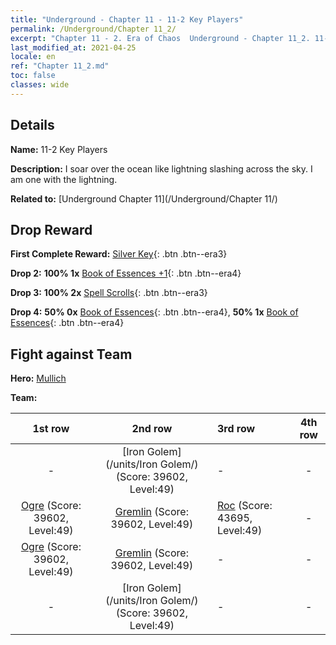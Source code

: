 ```yaml
---
title: "Underground - Chapter 11 - 11-2 Key Players"
permalink: /Underground/Chapter 11_2/
excerpt: "Chapter 11 - 2. Era of Chaos  Underground - Chapter 11_2. 11-2 Key Players"
last_modified_at: 2021-04-25
locale: en
ref: "Chapter 11_2.md"
toc: false
classes: wide
---
```


## Details

 **Name:** 11-2 Key Players

 **Description:** I soar over the ocean like lightning slashing across the sky. I am one with the lightning.

 **Related to:** [Underground Chapter 11](/Underground/Chapter 11/)

## Drop Reward

 **First Complete Reward:** [Silver Key](/Items/con_693/){: .btn .btn--era3}

 **Drop 2:** **100% 1x** [Book of Essences +1](/Items/mat_46/){: .btn .btn--era4}

 **Drop 3:** **100% 2x** [Spell Scrolls](/Items/con_694/){: .btn .btn--era3}

 **Drop 4:** **50% 0x** [Book of Essences](/Items/mat_39/){: .btn .btn--era4}, **50% 1x** [Book of Essences](/Items/mat_39/){: .btn .btn--era4}


## Fight against Team
 **Hero:** [Mullich](/heroes/Mullich/)

 **Team:**


  | 1st row | 2nd row | 3rd row | 4th row |
  |:----:|:----:|:----|:----:|
  | - | [Iron Golem](/units/Iron Golem/) (Score: 39602, Level:49)  | - | - |
  | [Ogre](/units/Ogre/) (Score: 39602, Level:49)  | [Gremlin](/units/Gremlin/) (Score: 39602, Level:49)  | [Roc](/units/Roc/) (Score: 43695, Level:49)  | - |
  | [Ogre](/units/Ogre/) (Score: 39602, Level:49)  | [Gremlin](/units/Gremlin/) (Score: 39602, Level:49)  | - | - |
  | - | [Iron Golem](/units/Iron Golem/) (Score: 39602, Level:49)  | - | - |


